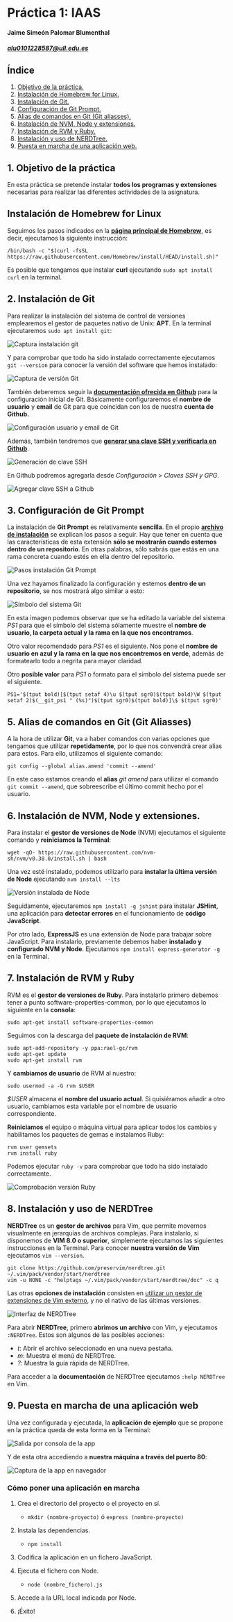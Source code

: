 # Práctica 1: IAAS
#### Jaime Simeón Palomar Blumenthal
##### alu0101228587@ull.edu.es
##

## **Índice**

1. [Objetivo de la práctica.](#objetivo)
2. [Instalación de Homebrew for Linux.](#homebrew)
3. [Instalación de Git.](#git)
4. [Configuración de Git Prompt.](#git_prompt)
5. [Alias de comandos en Git (Git aliasses).](#git_aliasses)
6. [Instalación de NVM, Node y extensiones.](#nvm)
7. [Instalación de RVM y Ruby.](#rvm)
8. [Instalación y uso de NERDTree.](#nerdtree)
9. [Puesta en marcha de una aplicación web.](#webapp)

<a name="objetivo"><a>
## **1. Objetivo de la práctica**

En esta práctica se pretende instalar **todos los programas y extensiones** necesarias para realizar las diferentes actividades de la asignatura.

<a name="homebrew"><a>
## **Instalación de Homebrew for Linux**

Seguimos los pasos indicados en la [**página principal de Homebrew**][homebrew_web], es decir, ejecutamos la siguiente instrucción:

`/bin/bash -c "$(curl -fsSL https://raw.githubusercontent.com/Homebrew/install/HEAD/install.sh)"`

Es posible que tengamos que instalar **curl** ejecutando `sudo apt install curl` en la terminal.

[homebrew_web]: https://brew.sh/index_es

<a name="git"><a>
## **2. Instalación de Git**

Para realizar la instalación del sistema de control de versiones emplearemos el gestor de paquetes nativo de Unix: **APT**. En la terminal ejecutaremos `sudo apt install git`:

![Captura instalación git](./img/fig4.png)

Y para comprobar que todo ha sido instalado correctamente ejecutamos `git --version` para conocer la versión del software que hemos instalado:

![Captura de versión Git](./img/fig5.png)

También deberemos seguir la [**documentación ofrecida en Github**][github_doc] para la configuración inicial de Git. Básicamente configuraremos el **nombre de usuario** y **email** de Git para que coincidan con los de nuestra **cuenta de Github.**

![Configuración usuario y email de Git](./img/fig6.png)

Además, también tendremos que [**generar una clave SSH y verificarla en Github**][ssh_key].

![Generación de clave SSH](./img/fig8.png)

En Github podremos agregarla desde _Configuración > Claves SSH y GPG_.

![Agregar clave SSH a Github](./img/fig9.png)

[github_doc]: https://docs.github.com/es/get-started/quickstart/set-up-git
[ssh_key]: https://docs.github.com/en/authentication/connecting-to-github-with-ssh

<a name="git_prompt"><a>
## **3. Configuración de Git Prompt**

La instalación de **Git Prompt** es relativamente **sencilla**. En el propio [**archivo de instalación**][gitprompt_install] se explican los pasos a seguir. Hay que tener en cuenta que las características de esta extensión **sólo se mostrarán cuando estemos dentro de un repositorio**. En otras palabras, sólo sabrás que estás en una rama concreta cuando estés en ella dentro del repositorio.

![Pasos instalación Git Prompt](./img/fig10.png)

Una vez hayamos finalizado la configuración y estemos **dentro de un repositorio**, se nos mostrará algo similar a esto:

![Símbolo del sistema Git](./img/fig11.png)

En esta imagen podemos observar que se ha editado la variable del sistema _PS1_ para que el símbolo del sistema sólamente muestre el **nombre de usuario, la carpeta actual y la rama en la que nos encontramos**.

Otro valor recomendado para _PS1_ es el siguiente. Nos pone el **nombre de usuario en azul y la rama en la que nos encontremos en verde**, además de formatearlo todo a negrita para mayor claridad.

Otro **posible valor** para _PS1_ o formato para el símbolo del sistema puede ser el siguiente.

`PS1='$(tput bold)[$(tput setaf 4)\u $(tput sgr0)$(tput bold)\W $(tput setaf 2)$(__git_ps1 " (%s)")$(tput sgr0)$(tput bold)]\$ $(tput sgr0)'`

[gitprompt_install]: https://github.com/git/git/blob/master/contrib/completion/git-prompt.sh

<a name="git_aliasses"><a>
## 5. Alias de comandos en Git (Git Aliasses)

A la hora de utilizar **Git**, va a haber comandos con varias opciones que tengamos que utilizar **repetidamente**, por lo que nos convendrá crear alias para estos. Para ello, utilizamos el siguiente comando:

`git config --global alias.amend 'commit --amend'`

En este caso estamos creando el **alias** _git amend_ para utilizar el comando `git commit --amend`, que sobreescribe el último commit hecho por el usuario.

<a name="nvm"><a>
## 6. Instalación de NVM, Node y extensiones.

Para instalar el **gestor de versiones de Node** (NVM) ejecutamos el siguiente comando y **reiniciamos la Terminal**:

`wget -qO- https://raw.githubusercontent.com/nvm-sh/nvm/v0.38.0/install.sh | bash`

Una vez esté instalado, podemos utilizarlo para **instalar la última versión de Node** ejecutando `nvm install --lts`

![Versión instalada de Node](./img/fig13.png)

Seguidamente, ejecutaremos `npm install -g jshint` para instalar **JSHint**, una aplicación para **detectar errores** en el funcionamiento de **código JavaScript**.

Por otro lado, **ExpressJS** es una extensión de Node para trabajar sobre JavaScript. Para instalarlo, previamente debemos haber **instalado y configurado NVM y Node**. Ejecutamos `npm install express-generator -g` en la Terminal.

<a name="rvm"><a>
## 7. Instalación de RVM y Ruby

RVM es el **gestor de versiones de Ruby**. Para instalarlo primero debemos tener a punto software-properties-common, por lo que ejecutamos lo siguiente en la **consola**:

`sudo apt-get install software-properties-common`

Seguimos con la descarga del **paquete de instalación de RVM**:

```shell
sudo apt-add-repository -y ppa:rael-gc/rvm
sudo apt-get update
sudo apt-get install rvm
```

Y **cambiamos de usuario** de RVM al nuestro:

`sudo usermod -a -G rvm $USER`

_$USER_ almacena el **nombre del usuario actual**. Si quisiéramos añadir a otro usuario, cambiamos esta variable por el nombre de usuario correspondiente.

**Reiniciamos** el equipo o máquina virtual para aplicar todos los cambios y habilitamos los paquetes de gemas e instalamos Ruby:

```shell
rvm user gemsets
rvm install ruby
```

Podemos ejecutar `ruby -v` para comprobar que todo ha sido instalado correctamente.

![Comprobación versión Ruby](./img/fig17.png)

<a name="nerdtree"><a>
## 8. Instalación y uso de NERDTree

**NERDTree** es un **gestor de archivos** para Vim, que permite movernos visualmente en jerarquías de archivos complejas. Para instalarlo, si disponemos de **VIM 8.0 o superior**, simplemente ejecutamos las siguientes instrucciones en la Terminal. Para conocer **nuestra versión de Vim** ejecutamos `vim --version`.

```shell
git clone https://github.com/preservim/nerdtree.git ~/.vim/pack/vendor/start/nerdtree
vim -u NONE -c "helptags ~/.vim/pack/vendor/start/nerdtree/doc" -c q
```

Las otras **opciones de instalación** consisten en [utilizar un gestor de extensiones de Vim externo][tutorial_gestor_externo], y no el nativo de las últimas versiones.

![Interfaz de NERDTree](./img/fig18.png)

Para abrir **NERDTree**, primero **abrimos un archivo** con Vim, y ejecutamos `:NERDTree`. Estos son algunos de las posibles acciones:

* _t_: Abrir el archivo seleccionado en una nueva pestaña.
* _m_: Muestra el menú de NERDTree.
* _?_: Muestra la guía rápida de NERDTree.

Para acceder a la **documentación** de NERDTree ejecutamos `:help NERDTree` en Vim.

[tutorial_gestor_externo]: https://github.com/preservim/nerdtree

<a name="webapp"><a>
## 9. Puesta en marcha de una aplicación web

Una vez configurada y ejecutada, la **aplicación de ejemplo** que se propone en la práctica queda de esta forma en la Terminal:

![Salida por consola de la app](./img/fig19.png)

Y de esta otra accediendo a **nuestra máquina a través del puerto 80**:

![Captura de la app en navegador](./img/fig20.png)

### Cómo poner una aplicación en marcha

1. Crea el directorio del proyecto o el proyecto en sí.
   * `mkdir (nombre-proyecto)` ó `express (nombre-proyecto)`

2. Instala las dependencias.
   * `npm install`

3. Codifica la aplicación en un fichero JavaScript.

4. Ejecuta el fichero con Node.
   * `node (nombre_fichero).js`

5. Accede a la URL local indicada por Node.

6. ¡Éxito!

